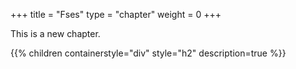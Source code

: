 +++
title = "Fses"
type = "chapter"
weight = 0
+++

This is a new chapter.

{{% children containerstyle="div" style="h2" description=true %}}